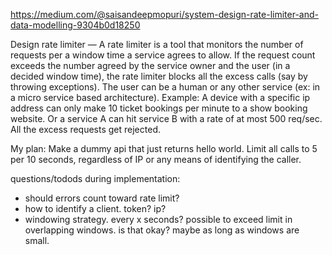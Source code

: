 https://medium.com/@saisandeepmopuri/system-design-rate-limiter-and-data-modelling-9304b0d18250

Design rate limiter — A rate limiter is a tool that monitors the number of requests per a window time a service agrees to allow. If the request count exceeds the number agreed by the service owner and the user (in a decided window time), the rate limiter blocks all the excess calls (say by throwing exceptions). The user can be a human or any other service (ex: in a micro service based architecture).
Example: A device with a specific ip address can only make 10 ticket bookings per minute to a show booking website. Or a service A can hit service B with a rate of at most 500 req/sec. All the excess requests get rejected.

My plan:
Make a dummy api that just returns hello world.
Limit all calls to 5 per 10 seconds, regardless of IP or any means of identifying the caller.

questions/todods during implementation:
- should errors count toward rate limit?
- how to identify a client. token? ip?
- windowing strategy. every x seconds? possible to exceed limit in overlapping windows. is that okay? maybe as long as windows are small.